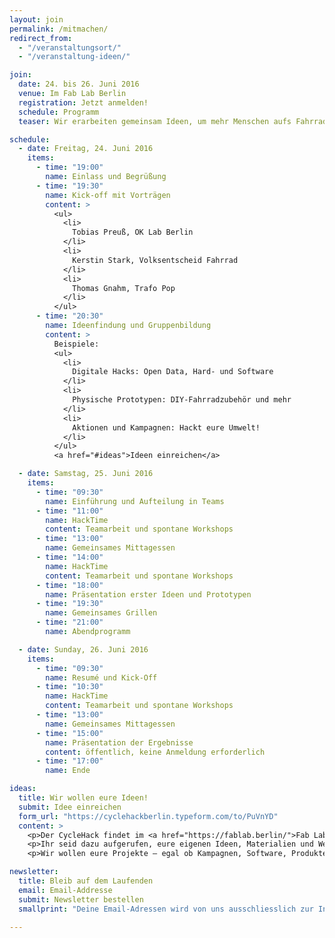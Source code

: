 ```yaml
---
layout: join
permalink: /mitmachen/
redirect_from:
  - "/veranstaltungsort/"
  - "/veranstaltung-ideen/"

join:
  date: 24. bis 26. Juni 2016
  venue: Im Fab Lab Berlin
  registration: Jetzt anmelden!
  schedule: Programm
  teaser: Wir erarbeiten gemeinsam Ideen, um mehr Menschen aufs Fahrrad zu bringen – in Berlin und anderswo. Macht mit!

schedule:
  - date: Freitag, 24. Juni 2016
    items:
      - time: "19:00"
        name: Einlass und Begrüßung
      - time: "19:30"
        name: Kick-off mit Vorträgen
        content: >
          <ul>
            <li>
              Tobias Preuß, OK Lab Berlin
            </li>
            <li>
              Kerstin Stark, Volksentscheid Fahrrad
            </li>
            <li>
              Thomas Gnahm, Trafo Pop
            </li>
          </ul>
      - time: "20:30"
        name: Ideenfindung und Gruppenbildung
        content: >
          Beispiele:
          <ul>
            <li>
              Digitale Hacks: Open Data, Hard- und Software
            </li>
            <li>
              Physische Prototypen: DIY-Fahrradzubehör und mehr
            </li>
            <li>
              Aktionen und Kampagnen: Hackt eure Umwelt!
            </li>
          </ul>
          <a href="#ideas">Ideen einreichen</a>

  - date: Samstag, 25. Juni 2016
    items:
      - time: "09:30"
        name: Einführung und Aufteilung in Teams
      - time: "11:00"
        name: HackTime
        content: Teamarbeit und spontane Workshops
      - time: "13:00"
        name: Gemeinsames Mittagessen
      - time: "14:00"
        name: HackTime
        content: Teamarbeit und spontane Workshops
      - time: "18:00"
        name: Präsentation erster Ideen und Prototypen
      - time: "19:30"
        name: Gemeinsames Grillen
      - time: "21:00"
        name: Abendprogramm

  - date: Sunday, 26. Juni 2016
    items:
      - time: "09:30"
        name: Resumé und Kick-Off
      - time: "10:30"
        name: HackTime
        content: Teamarbeit und spontane Workshops
      - time: "13:00"
        name: Gemeinsames Mittagessen
      - time: "15:00"
        name: Präsentation der Ergebnisse
        content: öffentlich, keine Anmeldung erforderlich
      - time: "17:00"
        name: Ende

ideas:
  title: Wir wollen eure Ideen!
  submit: Idee einreichen
  form_url: "https://cyclehackberlin.typeform.com/to/PuVnYD"
  content: >
    <p>Der CycleHack findet im <a href="https://fablab.berlin/">Fab Lab Berlin</a> statt, einer offenen Entwicklungswerkstatt. Hier stehen euch Werkzeug und Geräte wie 3D-Drucker und Laser-Cutter zur Verfügung. Außerdem stellen wir Daten zur Fahrradinfrastruktur und Fahrradnutzung in Berlin bereit.</p>
    <p>Ihr seid dazu aufgerufen, eure eigenen Ideen, Materialien und Werkzeuge beizusteuern. Bei der Umsetzung eurer Ideen erhaltet ihr Hilfe von sachkundigen Coaches.</p>
    <p>Wir wollen eure Projekte – egal ob Kampagnen, Software, Produkte oder Ideen zur Fahrradinfastruktur. Wie würdest du Radfahren in Berlin besser machen?</p>

newsletter:
  title: Bleib auf dem Laufenden
  email: Email-Addresse
  submit: Newsletter bestellen
  smallprint: "Deine Email-Adressen wird von uns ausschliesslich zur Information über den Cyclehack Berlin genutzt und nicht an Dritte weitergegeben. Für diesen Verteiler verwenden wir Mailchimp, dessen <a href='http://mailchimp.com/legal/privacy/' target='_blank'>Privacy Policy</a> du hier einsehen kannst."

---
```


